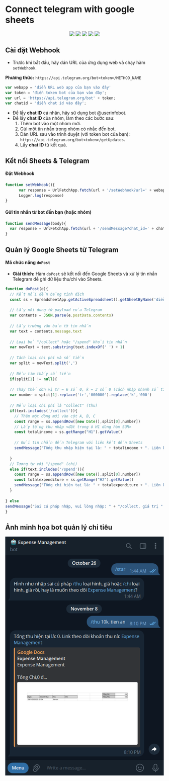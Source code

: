 # Connect telegram with google sheets

</p>
<p align="center">
<a href="https://twitter.com/12dtan" target="_blank"><img src="https://img.shields.io/twitter/follow/12dtan.svg?style=social&label=Follow"></a>
<a href="https://fb.com/duytan.hh" target="_blank"><img src="https://img.shields.io/badge/Facebook%20-%20%230866FF"></a>
<a href="https://t.me/duytan2003" target="_blank"><img src="https://img.shields.io/badge/Telegram%20-%20%2333CCFF"></a>
<a href="https://www.linkedin.com/in/l%C3%AA-tr%E1%BA%A7n-duy-t%C3%A2n-81112a23a/" target="_blank"><img src="https://img.shields.io/badge/Linkedin%20-%20%2300CCFF"></a>
<a href="https://instagram/duytan.hh" target="_blank"><img src="https://img.shields.io/badge/Instagram%20-%20%23FF9900"></a>
</p>

## Cài đặt Webhook
- Trước khi bắt đầu, hãy dán URL của ứng dụng web và chạy hàm `setWebhook`.

**Phương thức:** `https://api.telegram.org/bot<token>/METHOD_NAME`

```javascript
var webapp = 'điền URL web app của bạn vào đây' 
var token = 'điền token bot của bạn vào đây'; 
var url = 'https://api.telegram.org/bot' + token;
var chatid = 'điền chat id vào đây';
```

- Để lấy **chat ID** cá nhân, hãy sử dụng bot @userinfobot. 
- Để lấy **chat ID** của nhóm, làm theo các bước sau:
  1. Thêm bot vào một nhóm mới.
  2. Gửi một tin nhắn trong nhóm có nhắc đến bot.
  3. Dán URL sau vào trình duyệt (với token bot của bạn): `https://api.telegram.org/bot<token>/getUpdates`.
  4. Lấy **chat ID** từ kết quả.

## Kết nối Sheets & Telegram

#### Đặt Webhook
```javascript
function setWebhook(){
      var response = UrlFetchApp.fetch(url + '/setWebhook?url=' + webapp) 
      Logger.log(response)
}
```

#### Gửi tin nhắn từ bot đến bạn (hoặc nhóm)
```javascript
function sendMessage(body){
  var response = UrlFetchApp.fetch(url + '/sendMessage?chat_id=' + chatid + '&text=' + encodeURIComponent(body) + '&parse_mode=HTML')
}
```

## Quản lý Google Sheets từ Telegram

#### Mã chức năng `doPost`
- **Giải thích:** Hàm `doPost` sẽ kết nối đến Google Sheets và xử lý tin nhắn Telegram để ghi dữ liệu thu/chi vào Sheets.

```javascript
function doPost(e){
  // Kết nối đến bảng tính đích
  const ss = SpreadsheetApp.getActiveSpreadsheet().getSheetByName('điền tên sheet của bạn vào đây')
  
  // Lấy nội dung từ payload của Telegram
  var contents = JSON.parse(e.postData.contents)
  
  // Lấy trường văn bản từ tin nhắn
  var text = contents.message.text
  
  // Loại bỏ "/collect" hoặc "/spend" khỏi tin nhắn
  var newText = text.substring(text.indexOf(' ') + 1)
  
  // Tách loại chi phí và số tiền
  var split = newText.split(',')

  // Nếu tìm thấy số tiền
  if(split[1] != null){

  // Thay thế đơn vị tr = 6 số 0, k = 3 số 0 (cách nhập nhanh số tiền)
  var number = split[1].replace('tr','000000').replace('k','000')

  // Nếu loại chi phí là "collect" (thu)
  if(text.includes('/collect')){
    // Thêm một dòng mới vào cột A, B, C
    const range = ss.appendRow([new Date(),split[0],number])
    // Lấy tổng thu nhập <đặt trong ô H1 dùng hàm SUM>
    const totalincome = ss.getRange("H1").getValue()
    
    // Gửi tin nhắn đến Telegram với liên kết đến Sheets
    sendMessage("Tổng thu nhập hiện tại là: " + totalincome + ". Liên kết để theo dõi thu nhập: <a href='Link đến bảng tính của bạn'>Sheets</a>")

  }
  // Tương tự với "/spend" (chi)
  else if(text.includes('/spend')){
    const range = ss.appendRow([new Date(),split[0],number])
    const totalexpenditure = ss.getRange("H2").getValue()
    sendMessage("Tổng chi hiện tại là: " + totalexpenditure + ". Liên kết để theo dõi chi tiêu: <a href='Link đến bảng tính của bạn'>Sheets</a>")
  }
  
} else
sendMessage("Sai cú pháp nhập, vui lòng nhập: " + "/collect, giá trị " + "hoặc " + "/spend, giá trị " + "Liên kết để theo dõi chi tiêu <a href='Link đến bảng tính của bạn'>Sheets</a>")
}
```

## Ảnh minh họa bot quản lý chi tiêu
![Output](/output.png)



